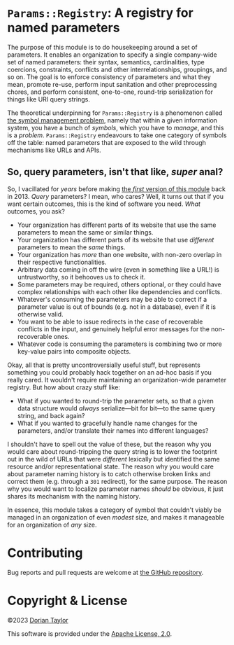 # `Params::Registry`: A registry for named parameters

The purpose of this module is to do housekeeping around a set of
parameters. It enables an organization to specify a single
company-wide set of named parameters: their syntax, semantics,
cardinalities, type coercions, constraints, conflicts and other
interrelationships, groupings, and so on. The goal is to enforce
consistency of parameters and what they mean, promote re-use, perform
input sanitation and other preprocessing chores, and perform
consistent, one-to-one, round-trip serialization for things like URI
query strings.

The theoretical underpinning for `Params::Registry` is a phenomenon
called [the symbol management
problem](https://doriantaylor.com/the-symbol-management-problem),
namely that within a given information system, you have a bunch of
_symbols_, which you have to _manage_, and this is a _problem_.
`Params::Registry` endeavours to take one category of symbols off the
table: named parameters that are exposed to the wild through mechanisms
like URLs and APIs.

## So, query parameters, isn't that like, _super_ anal?

So, I vacillated for _years_ before making [the _first_ version of
this module](https://metacpan.org/dist/Params-Registry) back in 2013.
_Query_ parameters? I mean, who cares? Well, it turns out that if you
want certain outcomes, this is the kind of software you need. _What_
outcomes, you ask?

* Your organization has different parts of its website that use the
  same parameters to mean the same or similar things.
* Your organization has different parts of its website that use
  _different_ parameters to mean the _same_ things.
* Your organization has _more_ than one website, with non-zero overlap
  in their respective functionalities.
* Arbitrary data coming in off the wire (even in something like a
  URL!) is untrustworthy, so it behooves us to check it.
* Some parameters may be required, others optional, or they could have
  complex relationships with each other like dependencies and conflicts.
* Whatever's consuming the parameters may be able to correct if a
  parameter value is out of bounds (e.g. not in a database), even if
  it is otherwise valid.
* You want to be able to issue redirects in the case of recoverable
  conflicts in the input, and genuinely helpful error messages for the
  non-recoverable ones.
* Whatever code is consuming the parameters is combining two or more
  key-value pairs into composite objects.

Okay, all that is pretty uncontroversially useful stuff, but
represents something you could probably hack together on an ad-hoc
basis if you really cared. It wouldn't require maintaining an
organization-wide parameter registry. But how about crazy stuff like:

* What if you wanted to round-trip the parameter sets, so that a given
  data structure would _always_ serialize—bit for bit—to the same
  query string, and back again?
* What if you wanted to gracefully handle name changes for the
  parameters, and/or translate their names into different languages?

I shouldn't have to spell out the value of these, but the reason why
you would care about round-tripping the query string is to lower the
footprint out in the wild of URLs that were _different_ lexically but
identified the same resource and/or representational state. The reason
why you would care about parameter naming history is to catch
otherwise broken links and correct them (e.g. through a `301`
redirect), for the same purpose. The reason why you would want to
localize parameter names _should_ be obvious, it just shares its
mechanism with the naming history.

In essence, this module takes a category of symbol that couldn't
viably be managed in an organization of even _modest_ size, and makes
it manageable for an organization of _any_ size.

# Contributing

Bug reports and pull requests are welcome at
[the GitHub repository](https://github.com/doriantaylor/rb-params-registry).

# Copyright & License

©2023 [Dorian Taylor](https://doriantaylor.com/)

This software is provided under
the [Apache License, 2.0](https://www.apache.org/licenses/LICENSE-2.0).
